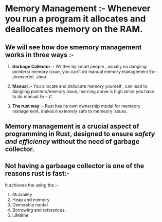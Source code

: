 # Memory Management :- **Whenever you run a program it allocates and deallocates memory on the RAM.**
## We will see how doe smemory management works in three ways :-

1. **Garbage Collector** :- Written by smart people , usually no dangling pointers/ memory issue, you can't do manual memory management Ex:- *Javascript, Java*

2. **Manual** :- You allocate and dellocate memory yourself , can lead to dangling pointers/memory issue, learning curve is high since you have to do manual Ex:- *C*

3. **The rust way** :- Rust has its own ownership model for memeory management, makes it extemely safe to memeory issues.

## Memory management is a crucial aspect of programming in Rust, designed to ensure *safety and efficiency* without the need of garbage collector.

## Not having a garbaage collector is one of the reasons rust is fast:-
It achieves the using the :-
1. Mutability
2. Heap and memory
3. Ownership model
4. Borrowing and references.
5. Lifetime